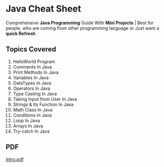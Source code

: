 # Java Cheat Sheet
Comprehensive **Java Programming** Guide With **Mini Projects** | Best for people, who are coming from other programming language or Just want a **quick Refresh**

## Topics Covered

1. HelloWorld Program
2. Comments In Java
3. Print Methods In Java
4. Variables In Java
5. DataTypes In Java
6. Operators In Java
7. Type Casting In Java
8. Taking Input from User In Java 
9. Strings & Its Function In Java	 		 
10. Math Class In Java
11. Conditions In Java  
12. Loop In Java       
13. Arrays In Java      
14. Try-catch In Java  

## PDF 

[Intro.pdf](http://USERNAME.github.io/REPONAME/docs/Intro.pdf)
